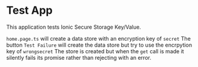 # Test App
This application tests Ionic Secure Storage Key/Value.

`home.page.ts` will create a data store with an encryption key of `secret`
The button `Test Failure` will create the data store but try to use the encrpytion key of `wrongsecret`
The store is created but when the `get` call is made it silently fails its promise rather than rejecting with an error.
